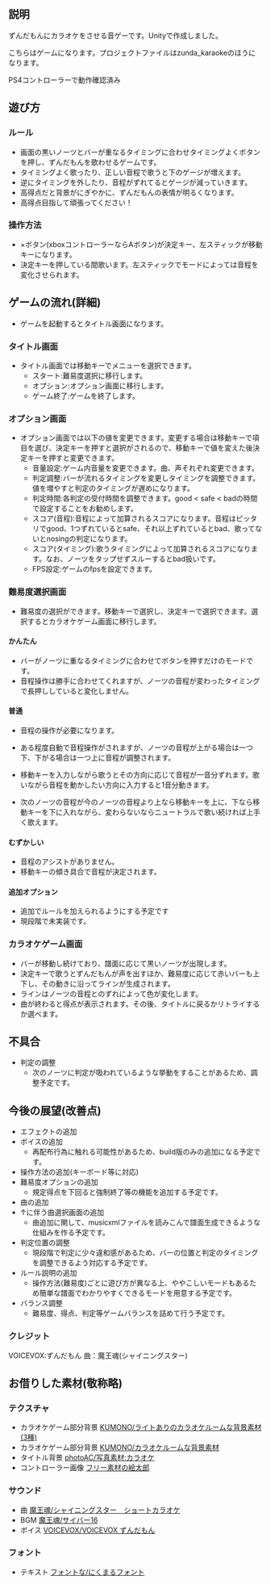 ## 説明

ずんだもんにカラオケをさせる音ゲーです。Unityで作成しました。

こちらはゲームになります。プロジェクトファイルはzunda_karaokeのほうになります。

PS4コントローラーで動作確認済み

## 遊び方

### ルール
* 画面の黒いノーツとバーが重なるタイミングに合わせタイミングよくボタンを押し、ずんだもんを歌わせるゲームです。
* タイミングよく歌ったり、正しい音程で歌うと下のゲージが増えます。
* 逆にタイミングを外したり、音程がずれてるとゲージが減っていきます。
* 高得点だと背景がにぎやかに、ずんだもんの表情が明るくなります。
* 高得点目指して頑張ってください！

### 操作方法
* ×ボタン(xboxコントローラーならAボタン)が決定キー、左スティックが移動キーになります。
* 決定キーを押している間歌います。左スティックでモードによっては音程を変化させられます。

## ゲームの流れ(詳細)
* ゲームを起動するとタイトル画面になります。

### タイトル画面
* タイトル画面では移動キーでメニューを選択できます。
	* スタート:難易度選択に移行します。
	* オプション:オプション画面に移行します。
	* ゲーム終了:ゲームを終了します。

### オプション画面
* オプション画面では以下の値を変更できます。変更する場合は移動キーで項目を選び、決定キーを押すと選択がされるので、移動キーで値を変えた後決定キーを押すと変更できます。
	* 音量設定:ゲーム内音量を変更できます。曲、声それぞれ変更できます。
	* 判定調整:バーが流れるタイミングを変更しタイミングを調整できます。値を増やすと判定のタイミングが遅めになります。
	* 判定時間:各判定の受付時間を調整できます。good < safe < badの時間で設定することをお勧めします。
	* スコア(音程):音程によって加算されるスコアになります。音程はピッタリでgood、1つずれているとsafe、それ以上ずれているとbad、歌ってないとnosingの判定になります。
	* スコア(タイミング):歌うタイミングによって加算されるスコアになります。なお、ノーツをタップせずスルーするとbad扱いです。
	* FPS設定:ゲームのfpsを設定できます。

### 難易度選択画面
* 難易度の選択ができます。移動キーで選択し、決定キーで選択できます。選択するとカラオケゲーム画面に移行します。

#### かんたん
* バーがノーツに重なるタイミングに合わせてボタンを押すだけのモードです。
* 音程操作は勝手に合わせてくれますが、ノーツの音程が変わったタイミングで長押ししていると変化しません。

#### 普通
* 音程の操作が必要になります。
* ある程度自動で音程操作がされますが、ノーツの音程が上がる場合は一つ下、下がる場合は一つ上に音程が調整されます。
* 移動キーを入力しながら歌うとその方向に応じて音程が一音分ずれます。歌いながら音程を動かしたい方向に入力すると1音分動きます。

* 次のノーツの音程が今のノーツの音程より上なら移動キーを上に、下なら移動キーを下に入れながら、変わらないならニュートラルで歌い続ければ上手く歌えます。

#### むずかしい
* 音程のアシストがありません。
* 移動キーの傾き具合で音程が決定されます。

#### 追加オプション
* 追加でルールを加えられるようにする予定です
* 現段階で未実装です。


### カラオケゲーム画面
* バーが移動し続けており、譜面に応じて黒いノーツが出現します。
* 決定キーで歌うとずんだもんが声を出すほか、難易度に応じて赤いバーも上下し、その動きに沿ってラインが生成されます。
* ラインはノーツの音程とのずれによって色が変化します。
* 曲が終わると得点が表示されます。その後、タイトルに戻るかリトライするか選べます。


## 不具合
* 判定の調整
    * 次のノーツに判定が吸われているような挙動をすることがあるため、調整予定です。

## 今後の展望(改善点)
* エフェクトの追加
* ボイスの追加
    * 再配布行為に触れる可能性があるため、build版のみの追加になる予定です。
* 操作方法の追加(キーボード等に対応)
* 難易度オプションの追加
    * 規定得点を下回ると強制終了等の機能を追加する予定です。
* 曲の追加
* ↑に伴う曲選択画面の追加
    * 曲追加に関して、musicxmlファイルを読みこんで譜面生成できるような仕組みを作る予定です。
* 判定位置の調整
    * 現段階で判定に少々違和感があるため、バーの位置と判定のタイミングを調整できるよう対応する予定です。
* ルール説明の追加
    * 操作方法(難易度)ごとに遊び方が異なる上、ややこしいモードもあるため簡単な譜面でわかりやすくできるモードを用意する予定です。
* バランス調整
    * 難易度、得点、判定等ゲームバランスを詰めて行う予定です。

### クレジット

VOICEVOX:ずんだもん
曲：魔王魂(シャイニングスター)

## お借りした素材(敬称略)

### テクスチャ
* カラオケゲーム部分背景 [KUMONO/ライトありのカラオケルームな背景素材(3種)](https://sozaino.site/archives/1743)
* カラオケゲーム部分背景 [KUMONO/カラオケルームな背景素材](https://sozaino.site/archives/1553)
* タイトル背景 [photoAC/写真素材:カラオケ](https://www.photo-ac.com/main/detail/28267780&title=%E3%82%AB%E3%83%A9%E3%82%AA%E3%82%B1)
* コントローラー画像 [フリー素材の絵太郎](http://www.etaro.net/archives/345)


### サウンド

* 曲 [魔王魂/シャイニングスター　ショートカラオケ](https://maou.audio/14_shining_star/)
* BGM [魔王魂/サイバー16](https://maou.audio/bgm_cyber16/)
* ボイス [VOICEVOX/VOICEVOX ずんだもん](https://voicevox.hiroshiba.jp/product/zundamon/)

### フォント

* テキスト [フォントな/にくまるフォント](http://www.fontna.com/blog/1651/)